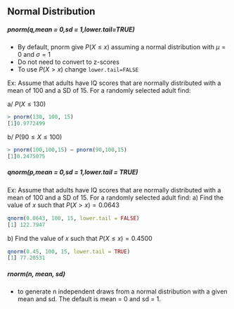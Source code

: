 ## Normal Distribution

#####  pnorm(q,mean = 0,sd = 1,lower.tail=TRUE)

* By default, pnorm give $P(X\le x)$ assuming a normal distribution with $\mu=0$ and $\sigma=1$ 
* Do not need to convert to z-scores
* To use $P(X>x)$ change `lower.tail=FALSE`  

Ex: Assume that adults have IQ scores that are normally 
distributed with a mean of 100 and a SD of 15. For a 
randomly selected adult find:

a/ $P(X\le 130)$

```r
> pnorm(130, 100, 15)
[1]0.9772499
```

b/ $P(90\le X \le 100)$

```r
> pnorm(100,100,15) – pnorm(90,100,15) 
[1]0.2475075
```

##### qnorm(p,mean = 0,sd = 1,lower.tail = TRUE)

Ex: Assume that adults have IQ scores that are normally 
distributed with a mean of 100 and a SD of 15. For a 
randomly selected adult find:
a) Find the value of 𝑥 such that $P(X>x )=0.0643$ 

```r
qnorm(0.0643, 100, 15, lower.tail = FALSE)
[1] 122.7947
```

b) Find the value of 𝑥 such that $P(X\le x )=0.4500$

```r
qnorm(0.45, 100, 15, lower.tail = TRUE)
[1] 77.20531
```

 ##### rnorm(n, mean, sd)

* to generate n independent draws from a normal distribution with a given mean and 
  sd. The default is mean = 0 and sd = 1.



